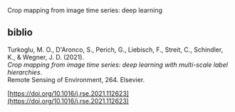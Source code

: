 
Crop mapping from image time series: deep learning




## biblio 

Turkoglu, M. O., D'Aronco, S., Perich, G., Liebisch, F., Streit, C., Schindler, K., & Wegner, J. D. (2021).  
*Crop mapping from image time series: deep learning with multi-scale label hierarchies*.  
Remote Sensing of Environment, 264. Elsevier.  

[https://doi.org/10.1016/j.rse.2021.112623](https://doi.org/10.1016/j.rse.2021.112623)